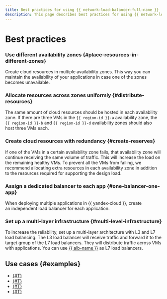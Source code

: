 ```yaml
---
title: Best practices for using {{ network-load-balancer-full-name }}
description: This page describes best practices for using {{ network-load-balancer-name }}.
---
```


# Best practices


### Use different availability zones {#place-resources-in-different-zones}

Create cloud resources in multiple availability zones. This way you can maintain the availability of your applications in case one of the zones becomes unavailable.

### Allocate resources across zones uniformly {#distribute-resources}

The same amount of cloud resources should be hosted in each availability zone. If there are three VMs in the `{{ region-id }}-a` availability zone, the `{{ region-id }}-b` and `{{ region-id }}-d` availability zones should also host three VMs each.

### Create cloud resources with redundancy {#create-reserves}

If one of the VMs in a certain availability zone fails, that availability zone will continue receiving the same volume of traffic. This will increase the load on the remaining healthy VMs. To prevent all the VMs from failing, we recommend allocating extra resources in each availability zone in addition to the resources required for supporting the design load.

### Assign a dedicated balancer to each app {#one-balancer-one-app}

When deploying multiple applications in {{ yandex-cloud }}, create an independent load balancer for each application.

### Set up a multi-layer infrastructure {#multi-level-infrastructure}

To increase the reliability, set up a multi-layer architecture with L3 and L7 load balancing. The L3 load balancer will receive traffic and forward it to the target group of the L7 load balancers. They will distribute traffic across VMs with applications. You can use [{{ alb-name }}](../../application-load-balancer/) as L7 load balancers.


## Use cases {#examples}

* [{#T}](../tutorials/web-service.md)
* [{#T}](../tutorials/route-switcher.md)
* [{#T}](../tutorials/vm-autoscale/index.md)
* [{#T}](../tutorials/migration-from-nlb-to-alb/index.md)